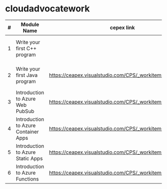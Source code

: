 # cloudadvocatework

| # | Module Name | cepex link | PR link | Release branch link | Comments |
|---|-------------|------------|---------|---------------------|----------|
| 1 | Write your first C++ program |            | https://github.com/MicrosoftDocs/learn-pr/pull/21130 & https://github.com/MicrosoftDocs/learn-pr/pull/22185 | https://docs.microsoft.com/en-us/learn/modules/cpp-first-program/ |          |
| 2 | Write your first Java program | https://ceapex.visualstudio.com/CPS/_workitems/edit/572919 | https://github.com/MicrosoftDocs/learn-pr/pull/25573 | https://review.docs.microsoft.com/en-us/learn/modules/java-write-your-first-program/?branch=NEW-java-write-your-first-program |          |
| 3 | Introduction to Azure Web PubSub | https://ceapex.visualstudio.com/CPS/_workitems/edit/582653 | https://github.com/MicrosoftDocs/learn-pr/pull/26367 |                     |          |
| 4 | Introduction to Azure Container Apps | https://ceapex.visualstudio.com/CPS/_workitems/edit/597884 | https://github.com/MicrosoftDocs/learn-pr/pull/26368 |     |     |
| 5 | Introduction to Azure Static Apps | https://ceapex.visualstudio.com/CPS/_workitems/edit/604867 |     |     |     |
| 6 | Introduction to Azure Functions | https://ceapex.visualstudio.com/CPS/_workitems/edit/604881 |     |     |     |
